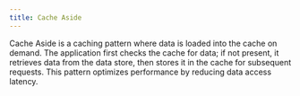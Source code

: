 ```yaml
---
title: Cache Aside
---
```


Cache Aside is a caching pattern where data is loaded into the cache on demand. The application first checks the cache for data; if not present, it retrieves data from the data store, then stores it in the cache for subsequent requests. This pattern optimizes performance by reducing data access latency.

<!--more-->